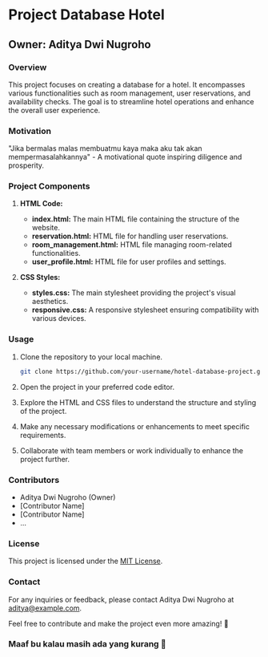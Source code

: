 # Project Database Hotel

## Owner: Aditya Dwi Nugroho

### Overview

This project focuses on creating a database for a hotel. It encompasses various functionalities such as room management, user reservations, and availability checks. The goal is to streamline hotel operations and enhance the overall user experience.

### Motivation

"Jika bermalas malas membuatmu kaya maka aku tak akan mempermasalahkannya" - A motivational quote inspiring diligence and prosperity.

### Project Components

1. **HTML Code:**
   - **index.html:** The main HTML file containing the structure of the website.
   - **reservation.html:** HTML file for handling user reservations.
   - **room_management.html:** HTML file managing room-related functionalities.
   - **user_profile.html:** HTML file for user profiles and settings.

2. **CSS Styles:**
   - **styles.css:** The main stylesheet providing the project's visual aesthetics.
   - **responsive.css:** A responsive stylesheet ensuring compatibility with various devices.

### Usage

1. Clone the repository to your local machine.

    ```bash
    git clone https://github.com/your-username/hotel-database-project.git
    ```

2. Open the project in your preferred code editor.

3. Explore the HTML and CSS files to understand the structure and styling of the project.

4. Make any necessary modifications or enhancements to meet specific requirements.

5. Collaborate with team members or work individually to enhance the project further.

### Contributors

- Aditya Dwi Nugroho (Owner)
- [Contributor Name]
- [Contributor Name]
- ...

### License

This project is licensed under the [MIT License](LICENSE.md).

### Contact

For any inquiries or feedback, please contact Aditya Dwi Nugroho at [aditya@example.com](mailto:aditya@example.com).

Feel free to contribute and make the project even more amazing! 🚀


### Maaf bu kalau masih ada yang kurang 🙏